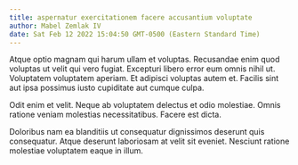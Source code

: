 ```yaml
---
title: aspernatur exercitationem facere accusantium voluptate
author: Mabel Zemlak IV
date: Sat Feb 12 2022 15:04:50 GMT-0500 (Eastern Standard Time)
---
```

Atque optio magnam qui harum ullam et voluptas. Recusandae enim quod voluptas ut velit qui vero fugiat. Excepturi libero error eum omnis nihil ut. Voluptatem voluptatem aperiam. Et adipisci voluptas autem et. Facilis sint aut ipsa possimus iusto cupiditate aut cumque culpa.

 Odit enim et velit. Neque ab voluptatem delectus et odio molestiae. Omnis ratione veniam molestias necessitatibus. Facere est dicta.

 Doloribus nam ea blanditiis ut consequatur dignissimos deserunt quis consequatur. Atque deserunt laboriosam at velit sit eveniet. Nesciunt ratione molestiae voluptatem eaque in illum.
